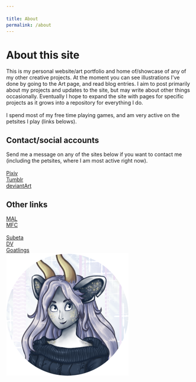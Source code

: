 ```yaml
---

title: About
permalink: /about
---
```


<div class="about__container">
    <div class="about__boxes">
        <div class="about__description">
         <h1>About this site</h1>
          This is my personal website/art portfolio and home of/showcase of any of my other creative projects. At the moment you can see illustrations I've done by going to the Art page, and read blog entries. I aim to post primarily about my projects and updates to the site, but may write about other things occasionally. Eventually I hope to expand the site with pages for specific projects as it grows into a repository for everything I do. <br>
          <br>I spend most of my free time playing games, and am very active on the petsites I play (links belows). 
        </div>
        <div class="about__linkbox">
        <h2>Contact/social accounts</h2>
        Send me a message on any of the sites below if you want to contact me (including the petsites, where I am most active right now).<br><br>
        <a href="https://www.pixiv.net/en/users/9891015">Pixiv</a><br>
        <a href="https://www.tumblr.com/damirebly">Tumblr</a><br>
        <a href="https://www.deviantart.com/damirebly">deviantArt</a><br>
        </div>
        <div class="about__linkbox">
        <h2>Other links</h2>
        <a href="https://myanimelist.net/profile/Blynight">MAL</a><br>
        <a href="https://myfigurecollection.net/profile/Blynight">MFC</a><br><br>
        <a href="https://subeta.net/users/Syre">Subeta</a><br>
        <a href="https://dappervolk.com/profile/51631">DV</a><br>
        <a href="https://www.goatlings.com/profile/u/6054">Goatlings</a><br>
        </div>
    </div>
    <div class="about__profile"><img src="/images/logo-icons/mascot_profile_halfsize.png"></div>
</div>



